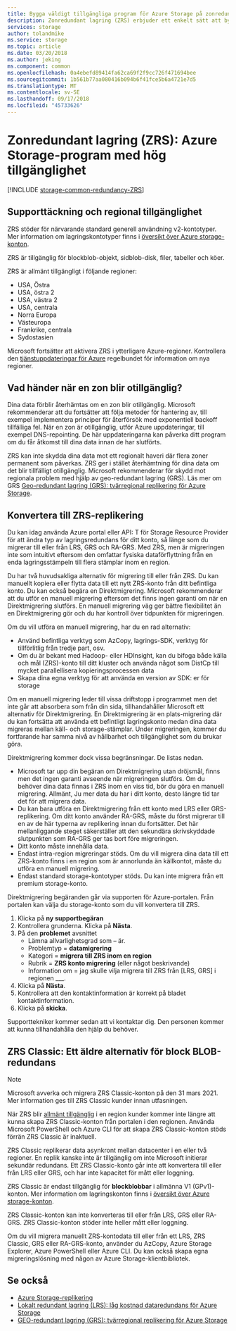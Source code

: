 ```yaml
---
title: Bygga väldigt tillgängliga program för Azure Storage på zonredundant lagring (ZRS) | Microsoft Docs
description: Zonredundant lagring (ZRS) erbjuder ett enkelt sätt att bygga väldigt tillgängliga program. ZRS skyddar mot maskinvarufel i datacentret och mot vissa regionala problem.
services: storage
author: tolandmike
ms.service: storage
ms.topic: article
ms.date: 03/20/2018
ms.author: jeking
ms.component: common
ms.openlocfilehash: 0a4ebefd89414fa62ca69f2f9cc726f471694bee
ms.sourcegitcommit: 1b561b77aa080416b094b6f41fce5b6a4721e7d5
ms.translationtype: MT
ms.contentlocale: sv-SE
ms.lasthandoff: 09/17/2018
ms.locfileid: "45733626"
---
```

# <a name="zone-redundant-storage-zrs-highly-available-azure-storage-applications"></a>Zonredundant lagring (ZRS): Azure Storage-program med hög tillgänglighet
[!INCLUDE [storage-common-redundancy-ZRS](../../../includes/storage-common-redundancy-zrs.md)]

## <a name="support-coverage-and-regional-availability"></a>Supporttäckning och regional tillgänglighet
ZRS stöder för närvarande standard generell användning v2-kontotyper. Mer information om lagringskontotyper finns i [översikt över Azure storage-konton](storage-account-overview.md).

ZRS är tillgänglig för blockblob-objekt, sidblob-disk, filer, tabeller och köer.

ZRS är allmänt tillgängligt i följande regioner:

- USA, Östra
- USA, östra 2
- USA, västra 2
- USA, centrala
- Norra Europa
- Västeuropa
- Frankrike, centrala
- Sydostasien

Microsoft fortsätter att aktivera ZRS i ytterligare Azure-regioner. Kontrollera den [tjänstuppdateringar för Azure](https://azure.microsoft.com/updates/) regelbundet för information om nya regioner.

## <a name="what-happens-when-a-zone-becomes-unavailable"></a>Vad händer när en zon blir otillgänglig?
Dina data förblir återhämtas om en zon blir otillgänglig. Microsoft rekommenderar att du fortsätter att följa metoder för hantering av, till exempel implementera principer för återförsök med exponentiell backoff tillfälliga fel. När en zon är otillgänglig, utför Azure uppdateringar, till exempel DNS-repointing. De här uppdateringarna kan påverka ditt program om du får åtkomst till dina data innan de har slutförts.

ZRS kan inte skydda dina data mot ett regionalt haveri där flera zoner permanent som påverkas. ZRS ger i stället återhämtning för dina data om det blir tillfälligt otillgänglig. Microsoft rekommenderar för skydd mot regionala problem med hjälp av geo-redundant lagring (GRS). Läs mer om GRS [Geo-redundant lagring (GRS): tvärregional replikering för Azure Storage](storage-redundancy-grs.md).

## <a name="converting-to-zrs-replication"></a>Konvertera till ZRS-replikering
Du kan idag använda Azure portal eller API: T för Storage Resource Provider för att ändra typ av lagringsredundans för ditt konto, så länge som du migrerar till eller från LRS, GRS och RA-GRS. Med ZRS, men är migreringen inte som intuitivt eftersom den omfattar fysiska dataförflyttning från en enda lagringsstämpeln till flera stämplar inom en region. 

Du har två huvudsakliga alternativ för migrering till eller från ZRS. Du kan manuellt kopiera eller flytta data till ett nytt ZRS-konto från ditt befintliga konto. Du kan också begära en Direktmigrering. Microsoft rekommenderar att du utför en manuell migrering eftersom det finns ingen garanti om när en Direktmigrering slutförs. En manuell migrering väg ger bättre flexibilitet än en Direktmigrering gör och du har kontroll över tidpunkten för migreringen.

Om du vill utföra en manuell migrering, har du en rad alternativ:
- Använd befintliga verktyg som AzCopy, lagrings-SDK, verktyg för tillförlitlig från tredje part, osv.
- Om du är bekant med Hadoop- eller HDInsight, kan du bifoga både källa och mål (ZRS)-konto till ditt kluster och använda något som DistCp till mycket parallellisera kopieringsprocessen data
- Skapa dina egna verktyg för att använda en version av SDK: er för storage

Om en manuell migrering leder till vissa driftstopp i programmet men det inte går att absorbera som från din sida, tillhandahåller Microsoft ett alternativ för Direktmigrering. En Direktmigrering är en plats-migrering där du kan fortsätta att använda ett befintligt lagringskonto medan dina data migreras mellan käll- och storage-stämplar. Under migreringen, kommer du fortfarande har samma nivå av hållbarhet och tillgänglighet som du brukar göra.

Direktmigrering kommer dock vissa begränsningar. De listas nedan.

- Microsoft tar upp din begäran om Direktmigrering utan dröjsmål, finns men det ingen garanti avseende när migreringen slutförs. Om du behöver dina data finnas i ZRS inom en viss tid, bör du göra en manuell migrering. Allmänt, Ju mer data du har i ditt konto, desto längre tid tar det för att migrera data. 
- Du kan bara utföra en Direktmigrering från ett konto med LRS eller GRS-replikering. Om ditt konto använder RA-GRS, måste du först migrerar till en av de här typerna av replikering innan du fortsätter. Det här mellanliggande steget säkerställer att den sekundära skrivskyddade slutpunkten som RA-GRS ger tas bort före migreringen.
- Ditt konto måste innehålla data.
- Endast intra-region migreringar stöds. Om du vill migrera dina data till ett ZRS-konto finns i en region som är annorlunda än källkontot, måste du utföra en manuell migrering.
- Endast standard storage-kontotyper stöds. Du kan inte migrera från ett premium storage-konto.

Direktmigrering begäranden går via supporten för Azure-portalen. Från portalen kan välja du storage-konto som du vill konvertera till ZRS.
1. Klicka på **ny supportbegäran**
2. Kontrollera grunderna. Klicka på **Nästa**. 
3. På den **problemet** avsnittet 
    - Lämna allvarlighetsgrad som – är.
    - Problemtyp = **datamigrering**
    - Kategori = **migrera till ZRS inom en region**
    - Rubrik = **ZRS konto migrering** (eller något beskrivande)
    - Information om = jag skulle vilja migrera till ZRS från [LRS, GRS] i regionen ___. 
4. Klicka på **Nästa**.
5. Kontrollera att den kontaktinformation är korrekt på bladet kontaktinformation.
6. Klicka på **skicka**.

Supporttekniker kommer sedan att vi kontaktar dig. Den personen kommer att kunna tillhandahålla den hjälp du behöver. 

## <a name="zrs-classic-a-legacy-option-for-block-blobs-redundancy"></a>ZRS Classic: Ett äldre alternativ för block BLOB-redundans
> [!NOTE]
> Microsoft avverka och migrera ZRS Classic-konton på den 31 mars 2021. Mer information ges till ZRS Classic kunder innan utfasningen. 
>
> När ZRS blir [allmänt tillgänglig](#support-coverage-and-regional-availability) i en region kunder kommer inte längre att kunna skapa ZRS Classic-konton från portalen i den regionen. Använda Microsoft PowerShell och Azure CLI för att skapa ZRS Classic-konton stöds förrän ZRS Classic är inaktuell.

ZRS Classic replikerar data asynkront mellan datacenter i en eller två regioner. En replik kanske inte är tillgänglig om inte Microsoft initierar sekundär redundans. Ett ZRS Classic-konto går inte att konvertera till eller från LRS eller GRS, och har inte kapacitet för mått eller loggning.

ZRS Classic är endast tillgänglig för **blockblobbar** i allmänna V1 (GPv1)-konton. Mer information om lagringskonton finns i [översikt över Azure storage-konton](storage-account-overview.md).

ZRS Classic-konton kan inte konverteras till eller från LRS, GRS eller RA-GRS. ZRS Classic-konton stöder inte heller mått eller loggning.

Om du vill migrera manuellt ZRS-kontodata till eller från ett LRS, ZRS Classic, GRS eller RA-GRS-konto, använder du AzCopy, Azure Storage Explorer, Azure PowerShell eller Azure CLI. Du kan också skapa egna migreringslösning med någon av Azure Storage-klientbibliotek.

## <a name="see-also"></a>Se också
- [Azure Storage-replikering](storage-redundancy.md)
- [Lokalt redundant lagring (LRS): låg kostnad dataredundans för Azure Storage](storage-redundancy-lrs.md)
- [GEO-redundant lagring (GRS): tvärregional replikering för Azure Storage](storage-redundancy-grs.md)